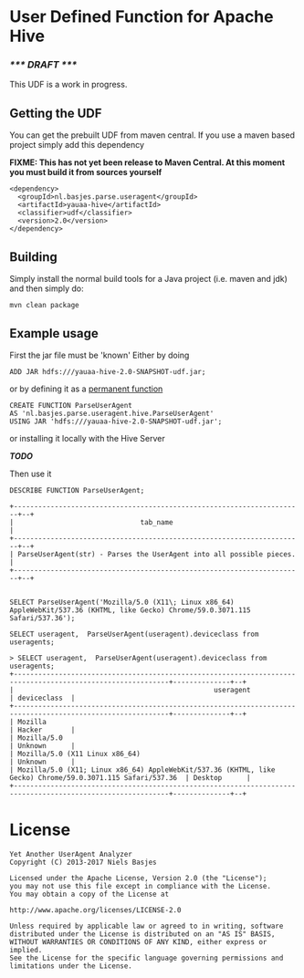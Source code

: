 # User Defined Function for Apache Hive

### ___*** DRAFT ***___
This UDF is a work in progress.


## Getting the UDF
You can get the prebuilt UDF from maven central.
If you use a maven based project simply add this dependency

**FIXME: This has not yet been release to Maven Central. 
At this moment you must build it from sources yourself**

    <dependency>
      <groupId>nl.basjes.parse.useragent</groupId>
      <artifactId>yauaa-hive</artifactId>
      <classifier>udf</classifier>
      <version>2.0</version>
    </dependency>

## Building
Simply install the normal build tools for a Java project (i.e. maven and jdk) and then simply do:

    mvn clean package

## Example usage

First the jar file must be 'known'
Either by doing 

    ADD JAR hdfs:///yauaa-hive-2.0-SNAPSHOT-udf.jar;

or by defining it as a [permanent function](https://cwiki.apache.org/confluence/display/Hive/LanguageManual+DDL#LanguageManualDDL-PermanentFunctions) 

    CREATE FUNCTION ParseUserAgent 
    AS 'nl.basjes.parse.useragent.hive.ParseUserAgent' 
    USING JAR 'hdfs:///yauaa-hive-2.0-SNAPSHOT-udf.jar';

or installing it locally with the Hive Server

***TODO*** 

Then use it

    DESCRIBE FUNCTION ParseUserAgent;

    +-----------------------------------------------------------------------+--+
    |                               tab_name                                |
    +-----------------------------------------------------------------------+--+
    | ParseUserAgent(str) - Parses the UserAgent into all possible pieces.  |
    +-----------------------------------------------------------------------+--+


    SELECT ParseUserAgent('Mozilla/5.0 (X11\; Linux x86_64) AppleWebKit/537.36 (KHTML, like Gecko) Chrome/59.0.3071.115 Safari/537.36');
    
    SELECT useragent,  ParseUserAgent(useragent).deviceclass from useragents;

    > SELECT useragent,  ParseUserAgent(useragent).deviceclass from useragents;
    +------------------------------------------------------------------------------------------------------------+--------------+--+
    |                                                 useragent                                                  | deviceclass  |
    +------------------------------------------------------------------------------------------------------------+--------------+--+
    | Mozilla                                                                                                    | Hacker       |
    | Mozilla/5.0                                                                                                | Unknown      |
    | Mozilla/5.0 (X11 Linux x86_64)                                                                             | Unknown      |
    | Mozilla/5.0 (X11; Linux x86_64) AppleWebKit/537.36 (KHTML, like Gecko) Chrome/59.0.3071.115 Safari/537.36  | Desktop      |
    +------------------------------------------------------------------------------------------------------------+--------------+--+



License
=======
    Yet Another UserAgent Analyzer
    Copyright (C) 2013-2017 Niels Basjes

    Licensed under the Apache License, Version 2.0 (the "License");
    you may not use this file except in compliance with the License.
    You may obtain a copy of the License at

    http://www.apache.org/licenses/LICENSE-2.0

    Unless required by applicable law or agreed to in writing, software
    distributed under the License is distributed on an "AS IS" BASIS,
    WITHOUT WARRANTIES OR CONDITIONS OF ANY KIND, either express or implied.
    See the License for the specific language governing permissions and
    limitations under the License.
